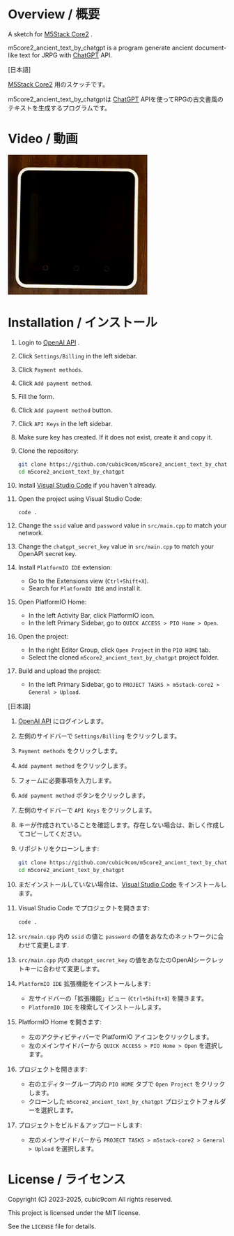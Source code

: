 
# Overview / 概要

A sketch for [M5Stack Core2](https://docs.m5stack.com/#/en/core/core2) .

m5core2_ancient_text_by_chatgpt is a program generate ancient document-like text for JRPG with [ChatGPT](https://chat.openai.com/) API.

\[日本語\]

[M5Stack Core2](https://docs.m5stack.com/#/en/core/core2) 用のスケッチです。

m5core2_ancient_text_by_chatgptは [ChatGPT](https://chat.openai.com/) APIを使ってRPGの古文書風のテキストを生成するプログラムです。

# Video / 動画

![video](video.gif)

# Installation / インストール

1. Login to [OpenAI API](https://platform.openai.com/) .

1. Click `Settings/Billing` in the left sidebar.

1. Click `Payment methods`.

1. Click `Add payment method`.

1. Fill the form.

1. Click `Add payment method` button.

1. Click `API Keys` in the left sidebar.

1. Make sure key has created. If it does not exist, create it and copy it.

1. Clone the repository:
    ```sh
    git clone https://github.com/cubic9com/m5core2_ancient_text_by_chatgpt.git
    cd m5core2_ancient_text_by_chatgpt
    ```

1. Install [Visual Studio Code](https://code.visualstudio.com/) if you haven't already.

1. Open the project using Visual Studio Code:
    ```sh
    code .
    ```

1. Change the `ssid` value and `password` value in `src/main.cpp` to match your network.

1. Change the `chatgpt_secret_key` value in `src/main.cpp` to match your OpenAPI secret key. 

1. Install `PlatformIO IDE` extension:
    - Go to the Extensions view (`Ctrl+Shift+X`).
    - Search for `PlatformIO IDE` and install it.

1. Open PlatformIO Home:
    - In the left Activity Bar, click PlatformIO icon.
    - In the left Primary Sidebar, go to `QUICK ACCESS > PIO Home > Open`.

1. Open the project:
    - In the right Editor Group, click `Open Project` in the `PIO HOME` tab.
    - Select the cloned `m5core2_ancient_text_by_chatgpt` project folder.

1. Build and upload the project:
    - In the left Primary Sidebar, go to `PROJECT TASKS > m5stack-core2 > General > Upload`.

\[日本語\]

1. [OpenAI API](https://platform.openai.com/) にログインします。

1. 左側のサイドバーで `Settings/Billing` をクリックします。

1. `Payment methods` をクリックします。

1. `Add payment method` をクリックします。

1. フォームに必要事項を入力します。

1. `Add payment method` ボタンをクリックします。

1. 左側のサイドバーで `API Keys` をクリックします。

1. キーが作成されていることを確認します。存在しない場合は、新しく作成してコピーしてください。

1. リポジトリをクローンします:
    ```sh
    git clone https://github.com/cubic9com/m5core2_ancient_text_by_chatgpt.git
    cd m5core2_ancient_text_by_chatgpt
    ```

1. まだインストールしていない場合は、[Visual Studio Code](https://code.visualstudio.com/) をインストールします。

1. Visual Studio Code でプロジェクトを開きます:
    ```sh
    code .
    ```

1. `src/main.cpp` 内の `ssid` の値と `password` の値をあなたのネットワークに合わせて変更します.

1. `src/main.cpp` 内の `chatgpt_secret_key` の値をあなたのOpenAIシークレットキーに合わせて変更します。 

1. `PlatformIO IDE` 拡張機能をインストールします:
    - 左サイドバーの「拡張機能」ビュー (`Ctrl+Shift+X`) を開きます。
    - `PlatformIO IDE` を検索してインストールします。

1. PlatformIO Home を開きます:
    - 左のアクティビティバーで PlatformIO アイコンをクリックします。
    - 左のメインサイドバーから `QUICK ACCESS > PIO Home > Open` を選択します。

1. プロジェクトを開きます:
    - 右のエディターグループ内の `PIO HOME` タブで `Open Project` をクリックします。
    - クローンした `m5core2_ancient_text_by_chatgpt` プロジェクトフォルダーを選択します。

1. プロジェクトをビルド＆アップロードします:
    - 左のメインサイドバーから `PROJECT TASKS > m5stack-core2 > General > Upload` を選択します。

# License / ライセンス

Copyright (C) 2023-2025, cubic9com All rights reserved.

This project is licensed under the MIT license.

See the `LICENSE` file for details.
